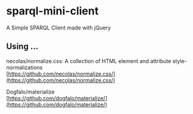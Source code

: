 # sparql-mini-client

A Simple SPARQL Client made with jQuery


## Using ...

necolas/normalize.css: A collection of HTML element and attribute style-normalizations  
[https://github.com/necolas/normalize.css/](https://github.com/necolas/normalize.css/)

Dogfalo/materialize  
[https://github.com/dogfalo/materialize/](https://github.com/dogfalo/materialize/)


